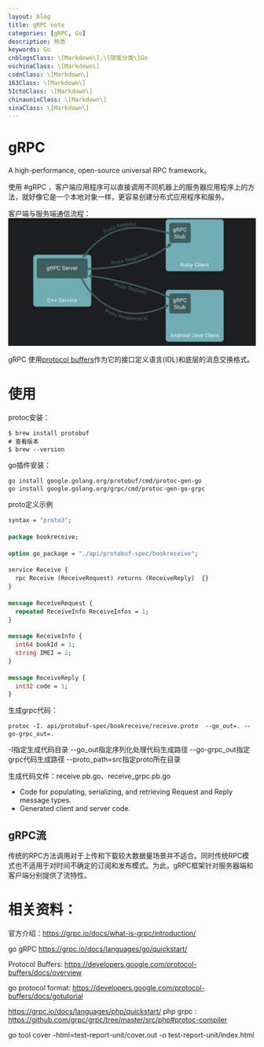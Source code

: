 ```yaml
---
layout: blog
title: gRPC note
categories: [gRPC, Go]
description: 熟悉
keywords: Go
cnblogsClass: \[Markdown\],\[随笔分类\]Go
oschinaClass: \[Markdown\]
csdnClass: \[Markdown\]
163Class: \[Markdown\]
51ctoClass: \[Markdown\]
chinaunixClass: \[Markdown\]
sinaClass: \[Markdown\]
---
```


# gRPC
A high-performance, open-source universal RPC framework。

使用 #gRPC ，客户端应用程序可以直接调用不同机器上的服务器应用程序上的方法，就好像它是一个本地对象一样，更容易创建分布式应用程序和服务。


客户端与服务端通信流程：
![f227c404-4042-46e4-aaec-fb01b07de4d0](https://raw.githubusercontent.com/WalkingSun/WindBlog/gh-pages/images/vs/企业微信截图_f227c404-4042-46e4-aaec-fb01b07de4d0.png)


gRPC 使用[protocol buffers](https://developers.google.com/protocol-buffers/docs/overview)作为它的接口定义语言(IDL)和底层的消息交换格式。


# 使用
protoc安装：
```shell
$ brew install protobuf
# 查看版本
$ brew --version
```

go插件安装：
```shell
go install google.golang.org/protobuf/cmd/protoc-gen-go
go install google.golang.org/grpc/cmd/protoc-gen-go-grpc
```

proto定义示例
```proto
syntax = "proto3";

package bookreceive;

option go_package = "./api/protobuf-spec/bookreceive";

service Receive {
  rpc Receive (ReceiveRequest) returns (ReceiveReply)  {}
}

message ReceiveRequest {
  repeated ReceiveInfo ReceiveInfos = 1;
}

message ReceiveInfo {
  int64 bookId = 1;
  string IMEI = 2;
}

message ReceiveReply {
  int32 code = 1;
}
```

生成grpc代码：
```shell
protoc -I. api/protobuf-spec/bookreceive/receive.proto  --go_out=. --go-grpc_out=.
```
-I指定生成代码目录 --go_out指定序列化处理代码生成路径 --go-grpc_out指定grpc代码生成路径 --proto_path=src指定proto所在目录

生成代码文件：receive.pb.go、receive_grpc.pb.go
- Code for populating, serializing, and retrieving Request and Reply message types.
- Generated client and server code.

## gRPC流
传统的RPC方法调用对于上传和下载较大数据量场景并不适合。同时传统RPC模式也不适用于对时间不确定的订阅和发布模式。为此，gRPC框架针对服务器端和客户端分别提供了流特性。


# 相关资料：

官方介绍：https://grpc.io/docs/what-is-grpc/introduction/

go gRPC https://grpc.io/docs/languages/go/quickstart/

Protocol Buffers: https://developers.google.com/protocol-buffers/docs/overview

go protocol format: https://developers.google.com/protocol-buffers/docs/gotutorial

https://grpc.io/docs/languages/php/quickstart/
php grpc : https://github.com/grpc/grpc/tree/master/src/php#protoc-compiler



go tool cover -html=test-report-unit/cover.out -o test-report-unit/index.html